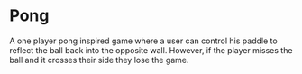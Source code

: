 # Pong
A one player pong inspired game where a user can control his paddle to reflect the ball back into the opposite wall. However, if the player misses the ball and it crosses their side they lose the game. 
